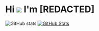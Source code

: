 # Hi ![](https://user-images.githubusercontent.com/18350557/176309783-0785949b-9127-417c-8b55-ab5a4333674e.gif) I'm [REDACTED]

![GitHub stats](https://github-readme-stats.vercel.app/api?username=namedoesntexist&hide_border=true&count_private=true&theme=merko&show_icons=true)
[![GitHub Stats](https://github-readme-streak-stats.herokuapp.com?user=namedoesntexist&theme=merko&hide_border=true)](https://git.io/streak-stats)

